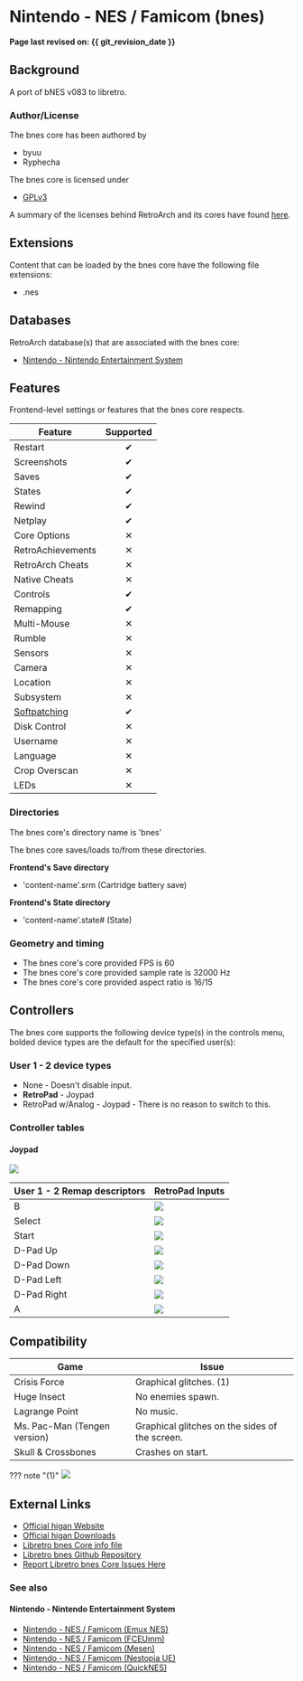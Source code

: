 # Nintendo - NES / Famicom (bnes)

**Page last revised on: {{ git_revision_date }}**

## Background

A port of bNES v083 to libretro.

### Author/License

The bnes core has been authored by

- byuu
- Ryphecha

The bnes core is licensed under

- [GPLv3](https://github.com/libretro/bnes-libretro/blob/master/license)

A summary of the licenses behind RetroArch and its cores have found [here](https://docs.libretro.com/tech/licenses/).

## Extensions

Content that can be loaded by the bnes core have the following file extensions:

- .nes

## Databases

RetroArch database(s) that are associated with the bnes core:

- [Nintendo - Nintendo Entertainment System](https://github.com/libretro/libretro-database/blob/master/rdb/Nintendo%20-%20Nintendo%20Entertainment%20System.rdb)

## Features

Frontend-level settings or features that the bnes core respects.

| Feature           | Supported |
|-------------------|:---------:|
| Restart           | ✔         |
| Screenshots       | ✔         |
| Saves             | ✔         |
| States            | ✔         |
| Rewind            | ✔         |
| Netplay           | ✔         |
| Core Options      | ✕         |
| RetroAchievements | ✕         |
| RetroArch Cheats  | ✕         |
| Native Cheats     | ✕         |
| Controls          | ✔         |
| Remapping         | ✔         |
| Multi-Mouse       | ✕         |
| Rumble            | ✕         |
| Sensors           | ✕         |
| Camera            | ✕         |
| Location          | ✕         |
| Subsystem         | ✕         |
| [Softpatching](https://docs.libretro.com/guides/softpatching/) | ✔         |
| Disk Control      | ✕         |
| Username          | ✕         |
| Language          | ✕         |
| Crop Overscan     | ✕         |
| LEDs              | ✕         |

### Directories

The bnes core's directory name is 'bnes'

The bnes core saves/loads to/from these directories.

**Frontend's Save directory**

- 'content-name'.srm (Cartridge battery save)

**Frontend's State directory**

- 'content-name'.state# (State)

### Geometry and timing

- The bnes core's core provided FPS is 60
- The bnes core's core provided sample rate is 32000 Hz
- The bnes core's core provided aspect ratio is 16/15

## Controllers

The bnes core supports the following device type(s) in the controls menu, bolded device types are the default for the specified user(s):

### User 1 - 2 device types

- None - Doesn't disable input.
- **RetroPad** - Joypad
- RetroPad w/Analog - Joypad - There is no reason to switch to this.

### Controller tables

#### Joypad

![](/image/controller/nes.png)

| User 1 - 2 Remap descriptors | RetroPad Inputs                           |
|------------------------------|-------------------------------------------|
| B                            | ![](/image/retropad/retro_b.png)    |
| Select                       | ![](/image/retropad/retro_select.png)     |
| Start                        | ![](/image/retropad/retro_start.png)      |
| D-Pad Up                     | ![](/image/retropad/retro_dpad_up.png)    |
| D-Pad Down                   | ![](/image/retropad/retro_dpad_down.png)  |
| D-Pad Left                   | ![](/image/retropad/retro_dpad_left.png)  |
| D-Pad Right                  | ![](/image/retropad/retro_dpad_right.png) |
| A                            | ![](/image/retropad/retro_a.png)    |

## Compatibility

| Game                         | Issue                                          |
|------------------------------|------------------------------------------------|
| Crisis Force                 | Graphical glitches. (1)                        |
| Huge Insect                  | No enemies spawn.                              |
| Lagrange Point               | No music.                                      |
| Ms. Pac-Man (Tengen version) | Graphical glitches on the sides of the screen. |
| Skull & Crossbones           | Crashes on start.                              |

??? note "(1)"
    ![](/images/cores/bnes/crisisforce.png)

## External Links

- [Official higan Website](https://byuu.org/)
- [Official higan Downloads](https://byuu.org/emulation/higan/)
- [Libretro bnes Core info file](https://github.com/libretro/libretro-super/blob/master/dist/info/bnes_libretro.info)
- [Libretro bnes Github Repository](https://github.com/libretro/bnes-libretro)
- [Report Libretro bnes Core Issues Here](https://github.com/libretro/bnes-libretro/issues)

### See also

#### Nintendo - Nintendo Entertainment System

- [Nintendo - NES / Famicom (Emux NES)](https://docs.libretro.com/library/emux_nes/)
- [Nintendo - NES / Famicom (FCEUmm)](https://docs.libretro.com/library/fceumm/)
- [Nintendo - NES / Famicom (Mesen)](https://docs.libretro.com/library/mesen/)
- [Nintendo - NES / Famicom (Nestopia UE)](https://docs.libretro.com/library/nestopia_ue/)
- [Nintendo - NES / Famicom (QuickNES)](https://docs.libretro.com/library/quicknes/)